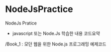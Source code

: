 # NodeJsPractice
NodeJs Pratice
- javascript 또는 Node.Js 학습한 내용 코드요약

/Book_1 : 모던 웹을 위한 Node.js 프로그래밍 예제코드
